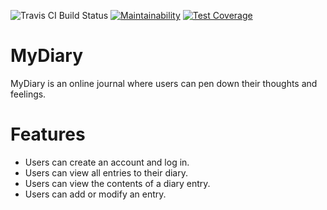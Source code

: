 ![Travis CI Build Status](https://travis-ci.org/elvis-o/MyDiary.svg?branch=deploy)
[![Maintainability](https://api.codeclimate.com/v1/badges/2b023799b47b010d9ea6/maintainability)](https://codeclimate.com/github/elvis-o/MyDiary/maintainability)
[![Test Coverage](https://api.codeclimate.com/v1/badges/2b023799b47b010d9ea6/test_coverage)](https://codeclimate.com/github/elvis-o/MyDiary/test_coverage)


# MyDiary
MyDiary is an online journal where users can pen down their thoughts and feelings.



# Features
* Users can create an account and log in.
* Users can view all entries to their diary.
* Users can view the contents of a diary entry.
* Users can add or modify an entry.
